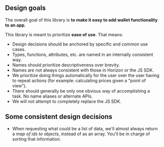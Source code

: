 ## Design goals

The overall goal of this library is **to make it easy to add wallet
functionality to an app**.

This library is meant to prioritize **ease of use**. That means:

- Design decisions should be anchored by specific and common use cases.
- Types, functions, attributes, etc. are named in an internally consistent way.
- Names should prioritize descriptiveness over brevity.
- Names are not always consistent with those in Horizon or the JS SDK.
- We prioritize doing things automatically for the user over the user having to
  repeat actions (for example: calculating prices given a "point of view").
- There should generally be only one obvious way of accomplishing a task. No
  name aliases or alternate APIs.
- We will not attempt to completely replace the JS SDK.

## Some consistent design decisions

- When requesting what could be a list of data, we'll almost always return a
  _map of ids to objects_, instead of as an array. You'll be in charge of
  sorting that information.

